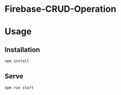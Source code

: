 # Firebase-CRUD-Operation


# Usage

## Installation

``` sh
npm install
```


## Serve

``` sh
npm run start
```
